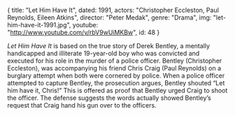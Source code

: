 {
  title: "Let Him Have It",
  dated: 1991,
  actors: "Christopher Eccleston, Paul Reynolds, Eileen Atkins",
  director: "Peter Medak",
  genre: "Drama",
  img: "let-him-have-it-1991.jpg",
  youtube: "http://www.youtube.com/v/rbV9wUiMKBw",
  id: 48
}

_Let Him Have It_ is based on the true story of Derek Bentley, a mentally handicapped and illiterate 19-year-old boy who was convicted and executed for his role in the murder of a police officer. Bentley (Christopher Eccleston), was accompanying his friend Chris Craig (Paul Reynolds) on a burglary attempt when both were cornered by police. When a police officer attempted to capture Bentley, the prosecution argues, Bentley shouted “Let him have it, Chris!” This is offered as proof that Bentley urged Craig to shoot the officer. The defense suggests the words actually showed Bentley’s request that Craig hand his gun over to the officers. 